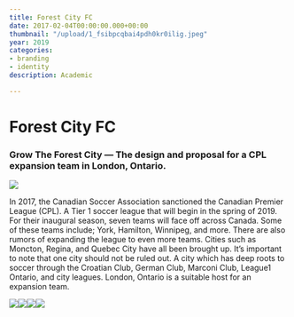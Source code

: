 ```yaml
---
title: Forest City FC
date: 2017-02-04T00:00:00.000+00:00
thumbnail: "/upload/1_fsibpcqbai4pdh0kr0ilig.jpeg"
year: 2019
categories:
- branding
- identity
description: Academic

---
```

# Forest City FC

### Grow The Forest City — The design and proposal for a CPL expansion team in London, Ontario.

![](/upload/1_fsibpcqbai4pdh0kr0ilig.jpeg)

In 2017, the Canadian Soccer Association sanctioned the Canadian Premier League (CPL). A Tier 1 soccer league that will begin in the spring of 2019. For their inaugural season, seven teams will face off across Canada. Some of these teams include; York, Hamilton, Winnipeg, and more. There are also rumors of expanding the league to even more teams. Cities such as Moncton, Regina, and Quebec City have all been brought up. It’s important to note that one city should not be ruled out. A city which has deep roots to soccer through the Croatian Club, German Club, Marconi Club, League1 Ontario, and city leagues. London, Ontario is a suitable host for an expansion team.

![](/upload/screen-shot.png)![](/upload/football-flag-stadium-1.jpg)![](/upload/ticket-1.jpg)![](/upload/wesbite-fcfc-1.jpg)